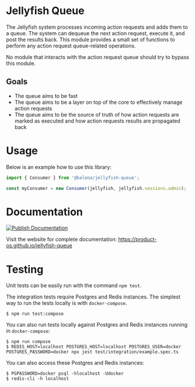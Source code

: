# Jellyfish Queue

The Jellyfish system processes incoming action requests and adds them to a
queue. The system can dequeue the next action request, execute it, and post the
results back. This module provides a small set of functions to perform any
action request queue-related operations.

No module that interacts with the action request queue should try to bypass
this module.

## Goals

- The queue aims to be fast
- The queue aims to be a layer on top of the core to effectively manage action requests
- The queue aims to be the source of truth of how action requests are marked as
  executed and how action requests results are propagated back

# Usage

Below is an example how to use this library:

```js
import { Consumer } from '@balena/jellyfish-queue';

const myConsumer = new Consumer(jellyfish, jellyfish.sessions.admin);
```

# Documentation

[![Publish Documentation](https://github.com/product-os/jellyfish-queue/actions/workflows/publish-docs.yml/badge.svg)](https://github.com/product-os/jellyfish-queue/actions/workflows/publish-docs.yml)

Visit the website for complete documentation: https://product-os.github.io/jellyfish-queue

# Testing

Unit tests can be easily run with the command `npm test`.

The integration tests require Postgres and Redis instances. The simplest way to run the tests locally is with `docker-compose`.

```
$ npm run test:compose
```

You can also run tests locally against Postgres and Redis instances running in `docker-compose`:
```
$ npm run compose
$ REDIS_HOST=localhost POSTGRES_HOST=localhost POSTGRES_USER=docker POSTGRES_PASSWORD=docker npx jest test/integration/example.spec.ts
```

You can also access these Postgres and Redis instances:
```
$ PGPASSWORD=docker psql -hlocalhost -Udocker
$ redis-cli -h localhost
```
